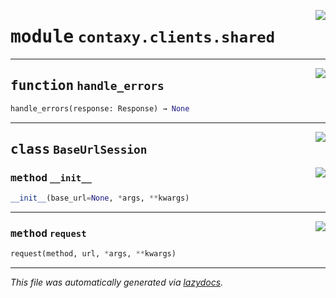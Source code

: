<!-- markdownlint-disable -->

<a href="https://github.com/ml-tooling/contaxy/blob/main/backend/src/contaxy/clients/shared.py#L0"><img align="right" style="float:right;" src="https://img.shields.io/badge/-source-cccccc?style=flat-square"></a>

# <kbd>module</kbd> `contaxy.clients.shared`





---

<a href="https://github.com/ml-tooling/contaxy/blob/main/backend/src/contaxy/clients/shared.py#L25"><img align="right" style="float:right;" src="https://img.shields.io/badge/-source-cccccc?style=flat-square"></a>

## <kbd>function</kbd> `handle_errors`

```python
handle_errors(response: Response) → None
```






---

<a href="https://github.com/ml-tooling/contaxy/blob/main/backend/src/contaxy/clients/shared.py#L15"><img align="right" style="float:right;" src="https://img.shields.io/badge/-source-cccccc?style=flat-square"></a>

## <kbd>class</kbd> `BaseUrlSession`




<a href="https://github.com/ml-tooling/contaxy/blob/main/backend/src/contaxy/clients/shared.py#L16"><img align="right" style="float:right;" src="https://img.shields.io/badge/-source-cccccc?style=flat-square"></a>

### <kbd>method</kbd> `__init__`

```python
__init__(base_url=None, *args, **kwargs)
```








---

<a href="https://github.com/ml-tooling/contaxy/blob/main/backend/src/contaxy/clients/shared.py#L20"><img align="right" style="float:right;" src="https://img.shields.io/badge/-source-cccccc?style=flat-square"></a>

### <kbd>method</kbd> `request`

```python
request(method, url, *args, **kwargs)
```








---

_This file was automatically generated via [lazydocs](https://github.com/ml-tooling/lazydocs)._

